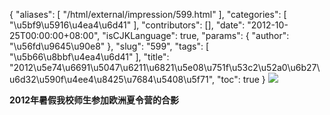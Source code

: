 {
    "aliases": [
        "/html/external/impression/599.html"
    ],
    "categories": [
        "\u5bf9\u5916\u4ea4\u6d41"
    ],
    "contributors": [],
    "date": "2012-10-25T00:00:00+08:00",
    "isCJKLanguage": true,
    "params": {
        "author": "\u56fd\u9645\u90e8"
    },
    "slug": "599",
    "tags": [
        "\u5b66\u8bbf\u4ea4\u6d41"
    ],
    "title": "2012\u5e74\u6691\u5047\u6211\u6821\u5e08\u751f\u53c2\u52a0\u6b27\u6d32\u590f\u4ee4\u8425\u7684\u5408\u5f71",
    "toc": true
}
![](https://cdn.tfls.online/mirror/full/502e093ca29d2c92344e380fffd62b0e063f9873.jpg)

**2012年暑假我校师生参加欧洲夏令营的合影**

